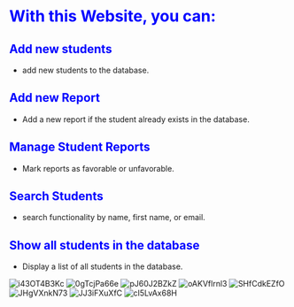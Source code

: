 # <span style="color:blue">With this Website, you can:</span>

## **<span style="color:blue">Add new students</span>**
-  add new students to the database.

## **<span style="color:blue">Add new Report</span>**
- Add a new report if the student already exists in the database.

## **<span style="color:blue">Manage Student Reports</span>**
- Mark reports as favorable or unfavorable.

## **<span style="color:blue">Search Students</span>**
-  search functionality by name, first name, or email.

## **<span style="color:blue">Show all students in the database</span>**
- Display a list of all students in the database.

<img src="https://www.imgbly.com/ib/i43OT4B3Kc.png" alt="i43OT4B3Kc"/>
<img src="https://www.imgbly.com/ib/0gTcjPa66e.png" alt="0gTcjPa66e"/>
<img src="https://www.imgbly.com/ib/pJ60J2BZkZ.png" alt="pJ60J2BZkZ"/>
<img src="https://www.imgbly.com/ib/oAKVflrnl3.png" alt="oAKVflrnl3"/>
<img src="https://www.imgbly.com/ib/SHfCdkEZfO.png" alt="SHfCdkEZfO"/>
<img src="https://www.imgbly.com/ib/JHgVXnkN73.png" alt="JHgVXnkN73"/>

<img src="https://www.imgbly.com/ib/JJ3iFXuXfC.png" alt="JJ3iFXuXfC"/>
<img src="https://www.imgbly.com/ib/cI5LvAx68H.png" alt="cI5LvAx68H"/>


